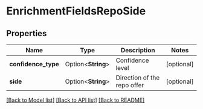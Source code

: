 # EnrichmentFieldsRepoSide

## Properties

Name | Type | Description | Notes
------------ | ------------- | ------------- | -------------
**confidence_type** | Option<**String**> | Confidence level | [optional]
**side** | Option<**String**> | Direction of the repo offer | [optional]

[[Back to Model list]](../README.md#documentation-for-models) [[Back to API list]](../README.md#documentation-for-api-endpoints) [[Back to README]](../README.md)


